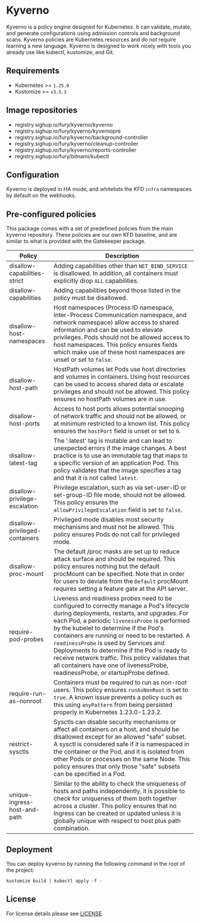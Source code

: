 # Kyverno

<!-- <KFD-DOCS> -->

Kyverno is a policy engine designed for Kubernetes. It can validate, mutate, and generate configurations using admission controls and background scans. Kyverno policies are Kubernetes resources and do not require learning a new language. Kyverno is designed to work nicely with tools you already use like kubectl, kustomize, and Git.

## Requirements

- Kubernetes >= `1.25.0`
- Kustomize >= `v3.5.3`

## Image repositories

- registry.sighup.io/fury/kyverno/kyverno
- registry.sighup.io/fury/kyverno/kyvernopre
- registry.sighup.io/fury/kyverno/background-controller
- registry.sighup.io/fury/kyverno/cleanup-controller
- registry.sighup.io/fury/kyverno/reports-controller
- registry.sighup.io/fury/bitnami/kubectl

## Configuration

Kyverno is deployed in HA mode, and whitelists the KFD `infra` namespaces by default on the webhooks.

## Pre-configured policies

This package comes with a set of predefined policies from the main kyverno repository. These policies are our own KFD baseline, and are similar to what is provided with the Gatekeeper package.

| Policy                         | Description                                                                                                                                                                                                                                                                                                                                                                                                                                                                                                            |
| ------------------------------ | ---------------------------------------------------------------------------------------------------------------------------------------------------------------------------------------------------------------------------------------------------------------------------------------------------------------------------------------------------------------------------------------------------------------------------------------------------------------------------------------------------------------------- |
| disallow-capabilities-strict   | Adding capabilities other than `NET_BIND_SERVICE` is disallowed. In addition, all containers must explicitly drop `ALL` capabilities.                                                                                                                                                                                                                                                                                                                                                                                  |
| disallow-capabilities          | Adding capabilities beyond those listed in the policy must be disallowed.                                                                                                                                                                                                                                                                                                                                                                                                                                              |
| disallow-host-namespaces       | Host namespaces (Process ID namespace, Inter-Process Communication namespace, and network namespace) allow access to shared information and can be used to elevate privileges. Pods should not be allowed access to host namespaces. This policy ensures fields which make use of these host namespaces are unset or set to `false`.                                                                                                                                                                                   |
| disallow-host-path             | HostPath volumes let Pods use host directories and volumes in containers. Using host resources can be used to access shared data or escalate privileges and should not be allowed. This policy ensures no hostPath volumes are in use.                                                                                                                                                                                                                                                                                 |
| disallow-host-ports            | Access to host ports allows potential snooping of network traffic and should not be allowed, or at minimum restricted to a known list. This policy ensures the `hostPort` field is unset or set to `0`.                                                                                                                                                                                                                                                                                                                |
| disallow-latest-tag            | The ':latest' tag is mutable and can lead to unexpected errors if the image changes. A best practice is to use an immutable tag that maps to a specific version of an application Pod. This policy validates that the image specifies a tag and that it is not called `latest`.                                                                                                                                                                                                                                        |
| disallow-privilege-escalation  | Privilege escalation, such as via set-user-ID or set-group-ID file mode, should not be allowed. This policy ensures the `allowPrivilegeEscalation` field is set to `false`.                                                                                                                                                                                                                                                                                                                                            |
| disallow-privileged-containers | Privileged mode disables most security mechanisms and must not be allowed. This policy ensures Pods do not call for privileged mode.                                                                                                                                                                                                                                                                                                                                                                                   |
| disallow-proc-mount            | The default /proc masks are set up to reduce attack surface and should be required. This policy ensures nothing but the default procMount can be specified. Note that in order for users to deviate from the `Default` procMount requires setting a feature gate at the API server.                                                                                                                                                                                                                                    |
| require-pod-probes             | Liveness and readiness probes need to be configured to correctly manage a Pod's lifecycle during deployments, restarts, and upgrades. For each Pod, a periodic `livenessProbe` is performed by the kubelet to determine if the Pod's containers are running or need to be restarted. A `readinessProbe` is used by Services and Deployments to determine if the Pod is ready to receive network traffic. This policy validates that all containers have one of livenessProbe, readinessProbe, or startupProbe defined. |
| require-run-as-nonroot         | Containers must be required to run as non-root users. This policy ensures `runAsNonRoot` is set to `true`. A known issue prevents a policy such as this using `anyPattern` from being persisted properly in Kubernetes 1.23.0-1.23.2.                                                                                                                                                                                                                                                                                  |
| restrict-sysctls               | Sysctls can disable security mechanisms or affect all containers on a host, and should be disallowed except for an allowed "safe" subset. A sysctl is considered safe if it is namespaced in the container or the Pod, and it is isolated from other Pods or processes on the same Node. This policy ensures that only those "safe" subsets can be specified in a Pod.                                                                                                                                                 |
| unique-ingress-host-and-path   | Similar to the ability to check the uniqueness of hosts and paths independently, it is possible to check for uniqueness of them both together across a cluster. This policy ensures that no Ingress can be created or updated unless it is globally unique with respect to host plus path  combination.                                                                                                                                                                                                                |


## Deployment

You can deploy kyverno by running the following command in the root of
the project:

```shell
kustomize build | kubectl apply -f -
```

<!-- Links -->

<!-- </KFD-DOCS> -->

## License

For license details please see [LICENSE](../../LICENSE)

